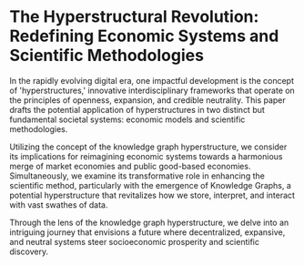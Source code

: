 # The Hyperstructural Revolution: Redefining Economic Systems and Scientific Methodologies

In the rapidly evolving digital era, one impactful development is the concept of 'hyperstructures,' innovative interdisciplinary frameworks that operate on the principles of openness, expansion, and credible neutrality. This paper drafts the potential application of hyperstructures in two distinct but fundamental societal systems: economic models and scientific methodologies. 

Utilizing the concept of the knowledge graph hyperstructure, we consider its implications for reimagining economic systems towards a harmonious merge of market economies and public good-based economies. Simultaneously, we examine its transformative role in enhancing the scientific method, particularly with the emergence of Knowledge Graphs, a potential hyperstructure that revitalizes how we store, interpret, and interact with vast swathes of data. 

Through the lens of the knowledge graph hyperstructure, we delve into an intriguing journey that envisions a future where decentralized, expansive, and neutral systems steer socioeconomic prosperity and scientific discovery.
